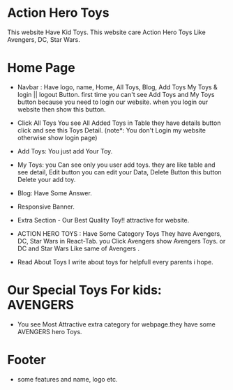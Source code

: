 
# Action Hero Toys

This website Have Kid Toys.
This website care Action Hero Toys Like Avengers, DC, Star Wars. 

# Home Page 
- Navbar : Have logo, name, Home, All Toys, Blog, Add Toys My Toys & login || logout Button. first time you can't see Add Toys and My Toys button because you need to login our website. when you login our website then show this button. 

- Click All Toys You see All Added Toys in Table they have details button click and see this Toys Detail. (note*: You don't Login my website otherwise show login page)

- Add Toys: You just add Your Toy.

- My Toys: you Can see only you user add toys. they are like table and see detail, Edit button you can edit your Data, Delete Button this button Delete your add toy.

- Blog: Have Some Answer.

- Responsive Banner.
- Extra Section - Our Best Quality Toy!! attractive for website.

- ACTION HERO TOYS : Have Some Category Toys They have Avengers, DC, Star Wars in React-Tab. you Click Avengers show Avengers Toys. or DC and Star Wars Like same of Avengers .

- Read About Toys
I write about toys for helpfull every parents i hope.

# Our Special Toys For kids: AVENGERS

- You see Most Attractive extra category for webpage.they have some AVENGERS hero Toys. 

# Footer 
- some features and name, logo etc.